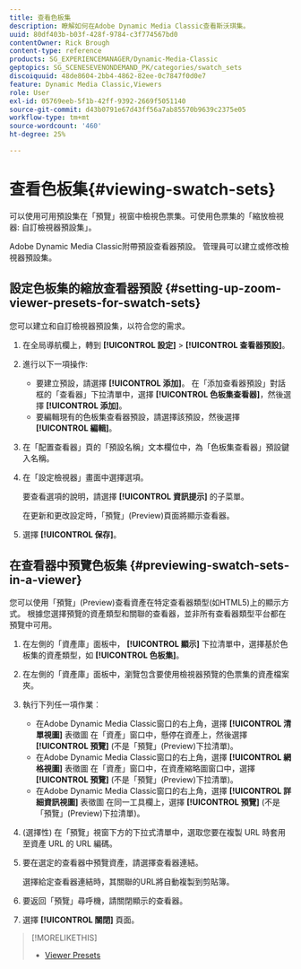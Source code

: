 ```yaml
---
title: 查看色板集
description: 瞭解如何在Adobe Dynamic Media Classic查看斯沃琪集。
uuid: 80df403b-b03f-428f-9784-c3f774567bd0
contentOwner: Rick Brough
content-type: reference
products: SG_EXPERIENCEMANAGER/Dynamic-Media-Classic
geptopics: SG_SCENESEVENONDEMAND_PK/categories/swatch_sets
discoiquuid: 48de8604-2bb4-4862-82ee-0c7847f0d0e7
feature: Dynamic Media Classic,Viewers
role: User
exl-id: 05769eeb-5f1b-42ff-9392-2669f5051140
source-git-commit: d43b0791e67d43ff56a7ab85570b9639c2375e05
workflow-type: tm+mt
source-wordcount: '460'
ht-degree: 25%

---
```


# 查看色板集{#viewing-swatch-sets}

可以使用可用預設集在「預覽」視窗中檢視色票集。可使用色票集的「縮放檢視器: 自訂檢視器預設集」。

Adobe Dynamic Media Classic附帶預設查看器預設。 管理員可以建立或修改檢視器預設集。

## 設定色板集的縮放查看器預設 {#setting-up-zoom-viewer-presets-for-swatch-sets}

您可以建立和自訂檢視器預設集，以符合您的需求。

1. 在全局導航欄上，轉到 **[!UICONTROL 設定]** > **[!UICONTROL 查看器預設]**。
1. 進行以下一項操作:

   * 要建立預設，請選擇 **[!UICONTROL 添加]**。 在「添加查看器預設」對話框的「查看器」下拉清單中，選擇 **[!UICONTROL 色板集查看器]**，然後選擇 **[!UICONTROL 添加]**。
   * 要編輯現有的色板集查看器預設，請選擇該預設，然後選擇 **[!UICONTROL 編輯]**。

1. 在「配置查看器」頁的「預設名稱」文本欄位中，為「色板集查看器」預設鍵入名稱。
1. 在「設定檢視器」畫面中選擇選項。

   要查看選項的說明，請選擇 **[!UICONTROL 資訊提示]** 的子菜單。

   在更新和更改設定時，「預覽」(Preview)頁面將顯示查看器。

1. 選擇 **[!UICONTROL 保存]**。

## 在查看器中預覽色板集 {#previewing-swatch-sets-in-a-viewer}

您可以使用「預覽」(Preview)查看資產在特定查看器類型(如HTML5)上的顯示方式。 根據您選擇預覽的資產類型和關聯的查看器，並非所有查看器類型平台都在預覽中可用。

1. 在左側的「資產庫」面板中， **[!UICONTROL 顯示]** 下拉清單中，選擇基於色板集的資產類型，如 **[!UICONTROL 色板集]**。
1. 在左側的「資產庫」面板中，瀏覽包含要使用檢視器預覽的色票集的資產檔案夾。
1. 執行下列任一項作業︰

   * 在Adobe Dynamic Media Classic窗口的右上角，選擇 **[!UICONTROL 清單視圖]** 表徵圖 在「資產」窗口中，懸停在資產上，然後選擇 **[!UICONTROL 預覽]** (不是「預覽」(Preview)下拉清單)。
   * 在Adobe Dynamic Media Classic窗口的右上角，選擇 **[!UICONTROL 網格視圖]** 表徵圖 在「資產」窗口中，在資產縮略圖窗口中，選擇 **[!UICONTROL 預覽]** (不是「預覽」(Preview)下拉清單)。
   * 在Adobe Dynamic Media Classic窗口的右上角，選擇 **[!UICONTROL 詳細資訊視圖]** 表徵圖 在同一工具欄上，選擇 **[!UICONTROL 預覽]** (不是「預覽」(Preview)下拉清單)。

1. (選擇性) 在「預覽」視窗下方的下拉式清單中，選取您要在複製 URL 時套用至資產 URL 的 URL 編碼。
1. 要在選定的查看器中預覽資產，請選擇查看器連結。

   選擇給定查看器連結時，其關聯的URL將自動複製到剪貼簿。

1. 要返回「預覽」尋呼機，請關閉顯示的查看器。
1. 選擇 **[!UICONTROL 關閉]** 頁面。

>[!MORELIKETHIS]
>
>* [Viewer Presets](application-setup.md#viewer_presets)

